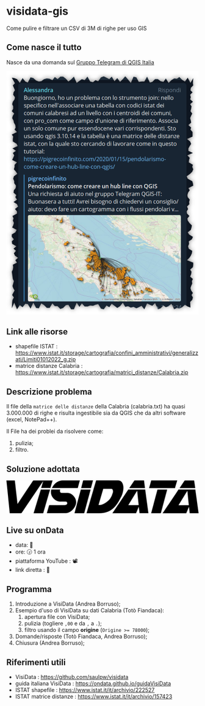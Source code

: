 # visidata-gis

Come pulire e filtrare un CSV di 3M di righe per uso GIS

## Come nasce il tutto

Nasce da una domanda sul [Gruppo Telegram di QGIS Italia](https://t.me/qgis_it)

![](./imgs/screenshot.png)

## Link alle risorse

- shapefile ISTAT : <https://www.istat.it/storage/cartografia/confini_amministrativi/generalizzati/Limiti01012022_g.zip>
- matrice distanze Calabria : <https://www.istat.it/storage/cartografia/matrici_distanze/Calabria.zip>

## Descrizione problema

Il file della `matrice delle distanze` della Calabria (calabria.txt) ha quasi 3.000.000 di righe e risulta ingestibile sia da QGIS che da altri software (excel, NotePad++). 

Il File ha dei problei da risolvere come:

1. pulizia;
2. filtro. 

## Soluzione adottata

![](./imgs/visidata.png)

## Live su onData

- data: 📅
- ore: 🕞 1 ora
- piattaforma YouTube : 📽
- link diretta : 🔗

## Programma

1. Introduzione a VisiData (Andrea Borruso);
2. Esempio d'uso di VisiData su dati Calabria (Totò Fiandaca):
   1. apertura file con VisiData;
   2. pulizia (togliere `,00` e da `,` a `.`);
   3. filtro usando il campo **origine** (`Origine >= 78000`);
3. Domande/risposte (Totò Fiandaca, Andrea Borruso);
4. Chiusura (Andrea Borruso);

## Riferimenti utili

- VisiData : <https://github.com/saulpw/visidata>
- guida italiana VisiData : <https://ondata.github.io/guidaVisiData>
- ISTAT shapefile : <https://www.istat.it/it/archivio/222527> 
- ISTAT matrice distanze : <https://www.istat.it/it/archivio/157423>



